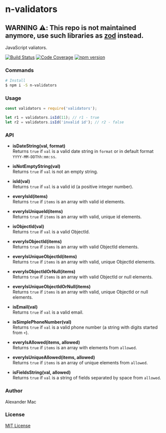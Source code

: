 # n-validators
## WARNING :warning:: This repo is not maintained anymore, use such libraries as [zod](https://zod.dev/) instead.

JavaScript valiators.

[![Build Status](https://travis-ci.org/AlexanderMac/n-validators.svg?branch=master)](https://travis-ci.org/AlexanderMac/n-validators)
[![Code Coverage](https://codecov.io/gh/AlexanderMac/n-validators/branch/master/graph/badge.svg)](https://codecov.io/gh/AlexanderMac/n-validators)
[![npm version](https://badge.fury.io/js/n-validators.svg)](https://badge.fury.io/js/n-validators)

### Commands

```sh
# Install
$ npm i -S n-validators
```

### Usage
```js
const validators = require('validators');

let r1 = validators.isId(11); // r1 - true
let r2 = validators.isId('invalid id'); // r2 - false
```

### API

- **isDateString(val, format)**<br>
Returns `true` if `val` is a valid date string in `format` or in default format `YYYY-MM-DDThh:mm:ss`.

- **isNotEmptyString(val)**<br>
Returns `true` if `val` is not an empty string.

- **isId(val)**<br>
Returns `true` if `val` is a valid id (a positive integer number).

- **everyIsId(items)**<br>
Returns `true` if `items` is an array with valid id elements.

- **everyIsUniqueId(items)**<br>
Returns `true` if `items` is an array with valid, unique id elements.

- **isObjectId(val)**<br>
Returns `true` if `val` is a valid ObjectId.

- **everyIsObjectId(items)**<br>
Returns `true` if `items` is an array with valid ObjectId elements.

- **everyIsUniqueObjectId(items)**<br>
Returns `true` if `items` is an array with valid, unique ObjectId elements.

- **everyIsObjectIdOrNull(items)**<br>
Returns `true` if `items` is an array with valid ObjectId or null elements.

- **everyIsUniqueObjectIdOrNull(items)**<br>
Returns `true` if `items` is an array with valid, unique ObjectId or null elements.

- **isEmail(val)**<br>
Returns `true` if `val` is a valid email.

- **isSimplePhoneNumber(val)**<br>
Returns `true` if `val` is a valid phone number (a string with digits started from `+`).

- **everyIsAllowed(items, allowed)**<br> 
Returns `true` if `items` is an array with elements from `allowed`.

- **everyIsUniqueAllowed(items, allowed)**<br>
Returns `true` if `items` is an array of unique elements from `allowed`.

- **isFieldsString(val, allowed)**<br>
Returns `true` if `val` is a string of fields separated by space from `allowed`.

### Author
Alexander Mac

### License
[MIT License](license)
